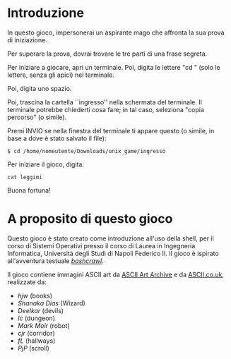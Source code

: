 # Introduzione

In questo gioco, impersonerai un aspirante mago che affronta la sua prova di iniziazione.

Per superare la prova, dovrai trovare le tre parti di una frase segreta.

Per iniziare a giocare, apri un terminale. Poi, digita le lettere "cd " (solo le lettere, senza gli apici) nel terminale.

Poi, digita uno spazio.

Poi, trascina la cartella ``ingresso'' nella schermata del terminale. Il terminale potrebbe chiederti cosa fare; in tal caso, seleziona "copia percorso" (o simile).

Premi INVIO se nella finestra del terminale ti appare questo
(o simile, in base a dove è stato salvato il file):

```
$ cd /home/nomeutente/Downloads/unix_game/ingresso
```

Per iniziare il gioco, digita:

```
cat leggimi
```

Buona fortuna!



# A proposito di questo gioco

Questo gioco è stato creato come introduzione all'uso della shell, per il corso di Sistemi Operativi presso il corso di Laurea in Ingegneria Informatica, Università degli Studi di Napoli Federico II. Il gioco è ispirato all'avventura testuale [*bashcrawl*](https://gitlab.com/slackermedia/bashcrawl).

Il gioco contiene immagini ASCII art da [ASCII Art Archive](www.asciiart.eu) e da [ASCII.co.uk](ascii.co.uk), realizzate da:
- *hjw* 		(books)
- *Shanaka Dias*	(Wizard)
- *Deelkar*	(devils)
- *lc*		(dungeon)
- *Mark Moir*	(robot)
- *cjr*		(corridor)
- *fL*		(hallways)
- *PjP*		(scroll)

